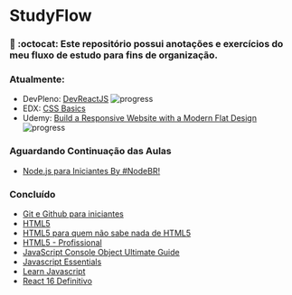 # StudyFlow
### :bookmark: :octocat: Este repositório possui anotações e exercícios do meu fluxo de estudo para fins de organização.


### Atualmente:
- DevPleno: [DevReactJS](https://reactjs.club.hotmart.com) ![progress](http://progressed.io/bar/35?title=completed "progress")
- EDX: [CSS Basics](https://courses.edx.org/courses/course-v1:W3Cx+CSS.0x+3T2018/course/) 
- Udemy: [Build a Responsive Website with a Modern Flat Design](https://www.udemy.com/build-responsive-website-designs-with-html5-and-css/) ![progress](http://progressed.io/bar/63?title=completed "progress")

### Aguardando Continuação das Aulas
- [Node.js para Iniciantes By #NodeBR!](https://cursos.nodebr.org/)

### Concluído 
- [Git e Github para iniciantes](https://www.udemy.com/git-e-github-para-iniciantes/)
- [HTML5](https://www.udemy.com/aprendahtml/)
- [HTML5 para quem não sabe nada de HTML5](https://www.udemy.com/aprendahtml/learn/v4/overview)
- [HTML5 - Profissional](https://www.udemy.com/html5-profissional/)
- [JavaScript Console Object Ultimate Guide](https://www.udemy.com/javascript-console-object-ultimate-guide/)
- [Javascript Essentials](https://www.udemy.com/javascript-essentials/learn/v4/)
- [Learn Javascript](https://www.udemy.com/draft/1680274/learn/v4/)
- [React 16 Definitivo](https://www.udemy.com/react-16/learn/v4/overview)